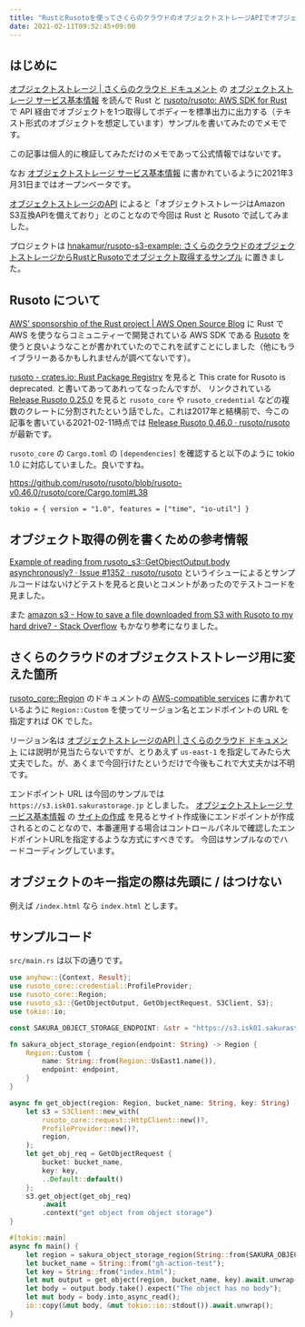 ```yaml
---
title: "RustとRusotoを使ってさくらのクラウドのオブジェクトストレージAPIでオブジェクトを取得してみた"
date: 2021-02-11T09:52:45+09:00
---
```

## はじめに

[オブジェクトストレージ | さくらのクラウド ドキュメント](https://manual.sakura.ad.jp/cloud/manual-objectstorage.html) の
[オブジェクトストレージ サービス基本情報](https://manual.sakura.ad.jp/cloud/objectstorage/about.html#id6) を読んで
Rust と [rusoto/rusoto: AWS SDK for Rust](https://github.com/rusoto/rusoto) で
API 経由でオブジェクトを1つ取得してボディーを標準出力に出力する（テキスト形式のオブジェクトを想定しています）サンプルを書いてみたのでメモです。

この記事は個人的に検証してみただけのメモであって公式情報ではないです。

なお [オブジェクトストレージ サービス基本情報](https://manual.sakura.ad.jp/cloud/objectstorage/about.html#id6) に書かれているように2021年3月31日まではオープンベータです。

[オブジェクトストレージのAPI](https://manual.sakura.ad.jp/cloud/objectstorage/api.html) によると「オブジェクトストレージはAmazon S3互換APIを備えており」とのことなので今回は Rust と Rusoto で試してみました。

プロジェクトは [hnakamur/rusoto-s3-example: さくらのクラウドのオブジェクトストレージからRustとRusotoでオブジェクト取得するサンプル](https://github.com/hnakamur/rusoto-s3-example) に置きました。

## Rusoto について

[AWS’ sponsorship of the Rust project | AWS Open Source Blog](https://aws.amazon.com/jp/blogs/opensource/aws-sponsorship-of-the-rust-project/) に Rust で AWS を使うならコミュニティーで開発されている AWS SDK である [Rusoto](https://github.com/rusoto/rusoto) を使うと良いようなことが書かれていたのでこれを試すことにしました（他にもライブラリーあるかもしれませんが調べてないです）。

[rusoto - crates.io: Rust Package Registry](https://crates.io/crates/rusoto) を見ると This crate for Rusoto is deprecated. と書いてあってあれってなったんですが、 リンクされている [Release Rusoto 0.25.0](https://github.com/rusoto/rusoto/releases/tag/rusoto-v0.25.0) を見ると `rusoto_core` や `rusoto_credential` などの複数のクレートに分割されたという話でした。これは2017年と結構前で、今この記事を書いている2021-02-11時点では [Release Rusoto 0.46.0 · rusoto/rusoto](https://github.com/rusoto/rusoto/releases/tag/rusoto-v0.46.0) が最新です。

`rusoto_core` の `Cargo.toml` の `[dependencies]` を確認すると以下のように tokio 1.0 に対応していました。良いですね。

https://github.com/rusoto/rusoto/blob/rusoto-v0.46.0/rusoto/core/Cargo.toml#L38

```
tokio = { version = "1.0", features = ["time", "io-util"] }
```

## オブジェクト取得の例を書くための参考情報

[Example of reading from rusoto_s3::GetObjectOutput.body asynchronously? · Issue #1352 · rusoto/rusoto](https://github.com/rusoto/rusoto/issues/1352) というイシューによるとサンプルコードはないけどテストを見ると良いとコメントがあったのでテストコードを見ました。

また
[amazon s3 - How to save a file downloaded from S3 with Rusoto to my hard drive? - Stack Overflow](https://stackoverflow.com/questions/51287360/how-to-save-a-file-downloaded-from-s3-with-rusoto-to-my-hard-drive)
もかなり参考になりました。

## さくらのクラウドのオブジェクストストレージ用に変えた箇所

[rusoto_core::Region](https://docs.rs/rusoto_core/0.46.0/rusoto_core/enum.Region.html) のドキュメントの
[AWS-compatible services](https://docs.rs/rusoto_core/0.46.0/rusoto_core/enum.Region.html#aws-compatible-services) に書かれているように `Region::Custom` を使ってリージョン名とエンドポイントの URL を指定すれば OK でした。

リージョン名は
[オブジェクトストレージのAPI | さくらのクラウド ドキュメント](https://manual.sakura.ad.jp/cloud/objectstorage/api.html)
には説明が見当たらないですが、とりあえず `us-east-1` を指定してみたら大丈夫でした。が、あくまで今回行けたというだけで今後もこれで大丈夫かは不明です。

エンドポイント URL は今回のサンプルでは `https://s3.isk01.sakurastorage.jp` としました。
[オブジェクトストレージ サービス基本情報](https://manual.sakura.ad.jp/cloud/objectstorage/about.html#id6) の [サイトの作成](https://manual.sakura.ad.jp/cloud/objectstorage/about.html#id24) を見るとサイト作成後にエンドポイントが作成されるとのことなので、本番運用する場合はコントロールパネルで確認したエンドポイントURLを指定するような方式にすべきです。
今回はサンプルなのでハードコーディングしています。

## オブジェクトのキー指定の際は先頭に / はつけない

例えば `/index.html` なら `index.html` とします。

## サンプルコード

`src/main.rs` は以下の通りです。

```rust
use anyhow::{Context, Result};
use rusoto_core::credential::ProfileProvider;
use rusoto_core::Region;
use rusoto_s3::{GetObjectOutput, GetObjectRequest, S3Client, S3};
use tokio::io;

const SAKURA_OBJECT_STORAGE_ENDPOINT: &str = "https://s3.isk01.sakurastorage.jp";

fn sakura_object_storage_region(endpoint: String) -> Region {
    Region::Custom {
        name: String::from(Region::UsEast1.name()),
        endpoint: endpoint,
    }
}

async fn get_object(region: Region, bucket_name: String, key: String) -> Result<GetObjectOutput> {
    let s3 = S3Client::new_with(
        rusoto_core::request::HttpClient::new()?,
        ProfileProvider::new()?,
        region,
    );
    let get_obj_req = GetObjectRequest {
        bucket: bucket_name,
        key: key,
        ..Default::default()
    };
    s3.get_object(get_obj_req)
        .await
        .context("get object from object storage")
}

#[tokio::main]
async fn main() {
    let region = sakura_object_storage_region(String::from(SAKURA_OBJECT_STORAGE_ENDPOINT));
    let bucket_name = String::from("gh-action-test");
    let key = String::from("index.html");
    let mut output = get_object(region, bucket_name, key).await.unwrap();
    let body = output.body.take().expect("The object has no body");
    let mut body = body.into_async_read();
    io::copy(&mut body, &mut tokio::io::stdout()).await.unwrap();
}
```
